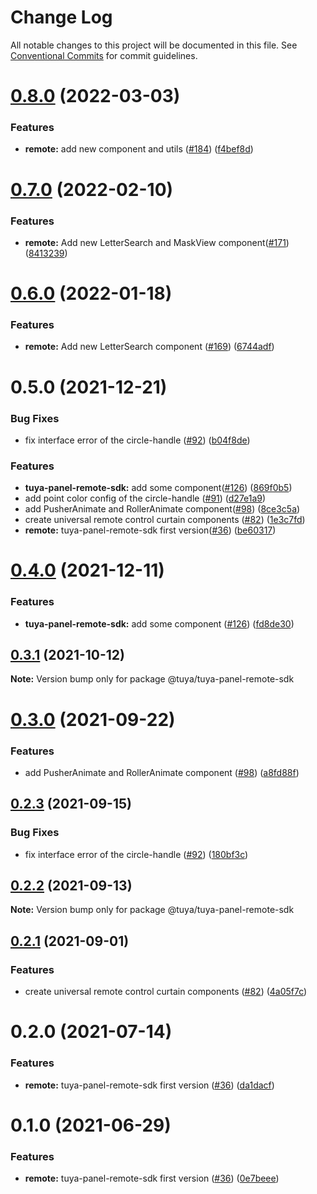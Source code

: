 # Change Log

All notable changes to this project will be documented in this file.
See [Conventional Commits](https://conventionalcommits.org) for commit guidelines.

# [0.8.0](https://github.com/tuya/tuya-panel-sdk/compare/@tuya/tuya-panel-remote-sdk@0.7.0...@tuya/tuya-panel-remote-sdk@0.8.0) (2022-03-03)


### Features

* **remote:** add new component and utils ([#184](https://github.com/tuya/tuya-panel-sdk/issues/184)) ([f4bef8d](https://github.com/tuya/tuya-panel-sdk/commit/f4bef8d4a576fbe4c014f3a881e42305b96ba5bb))





# [0.7.0](https://github.com/tuya/tuya-panel-sdk/compare/@tuya/tuya-panel-remote-sdk@0.6.0...@tuya/tuya-panel-remote-sdk@0.7.0) (2022-02-10)


### Features

* **remote:** Add new LetterSearch and MaskView component([#171](https://github.com/tuya/tuya-panel-sdk/issues/171)) ([8413239](https://github.com/tuya/tuya-panel-sdk/commit/8413239cf42911f19aa161e131254daa749c1588))





# [0.6.0](https://github.com/tuya/tuya-panel-sdk/compare/@tuya/tuya-panel-remote-sdk@0.5.0...@tuya/tuya-panel-remote-sdk@0.6.0) (2022-01-18)


### Features

* **remote:** Add new LetterSearch component ([#169](https://github.com/tuya/tuya-panel-sdk/issues/169)) ([6744adf](https://github.com/tuya/tuya-panel-sdk/commit/6744adf7178b69f925187523301b2eb1dda75a62))





# 0.5.0 (2021-12-21)


### Bug Fixes

* fix interface error of the circle-handle ([#92](https://github.com/tuya/tuya-panel-sdk/issues/92)) ([b04f8de](https://github.com/tuya/tuya-panel-sdk/commit/b04f8de2703f705a3cd1d013dee9417a32218a0c))


### Features

* **tuya-panel-remote-sdk:** add some component([#126](https://github.com/tuya/tuya-panel-sdk/issues/126)) ([869f0b5](https://github.com/tuya/tuya-panel-sdk/commit/869f0b5718eace7ee46a30f3f7f4bd2ff0afbce4))
* add point color config of the circle-handle ([#91](https://github.com/tuya/tuya-panel-sdk/issues/91)) ([d27e1a9](https://github.com/tuya/tuya-panel-sdk/commit/d27e1a963227003dc69a04c09df59c0440d99d94))
* add PusherAnimate and RollerAnimate component([#98](https://github.com/tuya/tuya-panel-sdk/issues/98)) ([8ce3c5a](https://github.com/tuya/tuya-panel-sdk/commit/8ce3c5ae29cfd328bcf3d94cf695a83058992597))
* create universal remote control curtain components ([#82](https://github.com/tuya/tuya-panel-sdk/issues/82)) ([1e3c7fd](https://github.com/tuya/tuya-panel-sdk/commit/1e3c7fd4efd41f5bdba8993773de7d20b546fe82))
* **remote:** tuya-panel-remote-sdk first version([#36](https://github.com/tuya/tuya-panel-sdk/issues/36)) ([be60317](https://github.com/tuya/tuya-panel-sdk/commit/be6031758802336652fd7f5d4132ac0eca877c64))





# [0.4.0](https://github.com/tuya/tuya-panel-sdk/compare/@tuya/tuya-panel-remote-sdk@0.3.1...@tuya/tuya-panel-remote-sdk@0.4.0) (2021-12-11)


### Features

* **tuya-panel-remote-sdk:** add some component ([#126](https://github.com/tuya/tuya-panel-sdk/issues/126)) ([fd8de30](https://github.com/tuya/tuya-panel-sdk/commit/fd8de3018009bd02222ec1ffcebcff2d9f5ab383))





## [0.3.1](https://github.com/tuya/tuya-panel-sdk/compare/@tuya/tuya-panel-remote-sdk@0.3.0...@tuya/tuya-panel-remote-sdk@0.3.1) (2021-10-12)

**Note:** Version bump only for package @tuya/tuya-panel-remote-sdk





# [0.3.0](https://github.com/tuya/tuya-panel-sdk/compare/@tuya/tuya-panel-remote-sdk@0.2.3...@tuya/tuya-panel-remote-sdk@0.3.0) (2021-09-22)


### Features

* add PusherAnimate and RollerAnimate component ([#98](https://github.com/tuya/tuya-panel-sdk/issues/98)) ([a8fd88f](https://github.com/tuya/tuya-panel-sdk/commit/a8fd88ff0014a76b58997757e6b6981c1a121292))





## [0.2.3](https://github.com/tuya/tuya-panel-sdk/compare/@tuya/tuya-panel-remote-sdk@0.2.2...@tuya/tuya-panel-remote-sdk@0.2.3) (2021-09-15)


### Bug Fixes

* fix interface error of the circle-handle ([#92](https://github.com/tuya/tuya-panel-sdk/issues/92)) ([180bf3c](https://github.com/tuya/tuya-panel-sdk/commit/180bf3c41f090697f807c46d6e4279b5f88f7b13))





## [0.2.2](https://github.com/tuya/tuya-panel-sdk/compare/@tuya/tuya-panel-remote-sdk@0.2.1...@tuya/tuya-panel-remote-sdk@0.2.2) (2021-09-13)

**Note:** Version bump only for package @tuya/tuya-panel-remote-sdk





## [0.2.1](https://github.com/tuya/tuya-panel-sdk/compare/@tuya/tuya-panel-remote-sdk@0.2.0...@tuya/tuya-panel-remote-sdk@0.2.1) (2021-09-01)


### Features

* create universal remote control curtain components ([#82](https://github.com/tuya/tuya-panel-sdk/issues/82)) ([4a05f7c](https://github.com/tuya/tuya-panel-sdk/commit/4a05f7cb07a02be31856a65d74dc5efa1b2105d2))





# 0.2.0 (2021-07-14)


### Features

* **remote:** tuya-panel-remote-sdk first version ([#36](https://github.com/tuya/tuya-panel-sdk/issues/36)) ([da1dacf](https://github.com/tuya/tuya-panel-sdk/commit/da1dacf1bf7bf7bafde81ea452bedac630182b63))





# 0.1.0 (2021-06-29)


### Features

* **remote:** tuya-panel-remote-sdk first version ([#36](https://github.com/tuya/tuya-panel-sdk/issues/36)) ([0e7beee](https://github.com/tuya/tuya-panel-sdk/commit/0e7beee44ade25c6823b95cd55b9612edc9af118))
